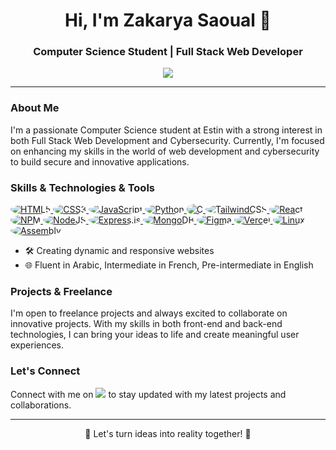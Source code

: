 <h1 align="center">Hi, I'm Zakarya Saoual 👋</h1>
<h3 align="center">Computer Science Student | Full Stack Web Developer</h3>

<p align="center">
  <a href="https://www.linkedin.com/in/zakaria-saoual/"><img src="https://img.shields.io/badge/-LinkedIn-blue?style=flat-square&logo=Linkedin&logoColor=white&link=https://www.linkedin.com/in/zakaria-saoual/"></a>
</p>

---

### About Me

I'm a passionate Computer Science student at Estin with a strong interest in both Full Stack Web Development and Cybersecurity. Currently, I'm focused on enhancing my skills in the world of web development and cybersecurity to build secure and innovative applications.

### Skills & Technologies & Tools
<a href="https://www.w3.org/html/" target="_blank">
  <img src="https://img.shields.io/badge/html5-%23E34F26.svg?style=for-the-badge&logo=html5&logoColor=white" alt="HTML5" style="border-radius: 50%;" />
</a>
<a href="https://www.w3.org/Style/CSS/" target="_blank">
  <img src="https://img.shields.io/badge/css3-%231572B6.svg?style=for-the-badge&logo=css3&logoColor=white" alt="CSS3" style="border-radius: 50%;" />
</a>
<a href="https://developer.mozilla.org/en-US/docs/Web/JavaScript" target="_blank">
  <img src="https://img.shields.io/badge/javascript-%23323330.svg?style=for-the-badge&logo=javascript&logoColor=%23F7DF1E" alt="JavaScript" style="border-radius: 50%;" />
</a>
<a href="https://www.python.org/" target="_blank">
  <img src="https://img.shields.io/badge/python-3670A0?style=for-the-badge&logo=python&logoColor=ffdd54" alt="Python" style="border-radius: 50%;" />
</a>
<a href="https://en.wikipedia.org/wiki/C_(programming_language)" target="_blank">
  <img src="https://img.shields.io/badge/c-%2300599C.svg?style=for-the-badge&logo=c&logoColor=white" alt="C" style="border-radius: 50%;" />
</a>
<a href="https://tailwindcss.com/" target="_blank">
  <img src="https://img.shields.io/badge/tailwindcss-%2338B2AC.svg?style=for-the-badge&logo=tailwind-css&logoColor=white" alt="TailwindCSS" style="border-radius: 50%;" />
</a>
<a href="https://reactjs.org/" target="_blank">
  <img src="https://img.shields.io/badge/react-%2320232a.svg?style=for-the-badge&logo=react&logoColor=%2361DAFB" alt="React" style="border-radius: 50%;" />
</a>
<a href="https://www.npmjs.com/" target="_blank">
  <img src="https://img.shields.io/badge/NPM-%23000000.svg?style=for-the-badge&logo=npm&logoColor=white" alt="NPM" style="border-radius: 50%;" />
</a>
<a href="https://nodejs.org/" target="_blank">
  <img src="https://img.shields.io/badge/node.js-6DA55F?style=for-the-badge&logo=node.js&logoColor=white" alt="NodeJS" style="border-radius: 50%;" />
</a>
<a href="https://expressjs.com/" target="_blank">
  <img src="https://img.shields.io/badge/express.js-%23404d59.svg?style=for-the-badge&logo=express&logoColor=%2361DAFB" alt="Express.js" style="border-radius: 50%;" />
</a>
<a href="https://www.mongodb.com/" target="_blank">
  <img src="https://img.shields.io/badge/MongoDB-%234ea94b.svg?style=for-the-badge&logo=mongodb&logoColor=white" alt="MongoDB" style="border-radius: 50%;" />
</a>
<a href="https://www.figma.com/" target="_blank">
  <img src="https://img.shields.io/badge/figma-%23F24E1E.svg?style=for-the-badge&logo=figma&logoColor=white" alt="Figma" style="border-radius: 50%;" />
</a>
<a href="https://vercel.com" target="_blank">
  <img src="https://img.shields.io/badge/vercel-%23000000.svg?style=for-the-badge&logo=vercel&logoColor=white" alt="Vercel" style="border-radius: 50%;" />
</a>
<a href="https://www.linux.org/" target="_blank">
  <img src="https://img.shields.io/badge/linux-%23FCC624.svg?style=for-the-badge&logo=linux&logoColor=white" alt="Linux" style="border-radius: 50%;" />
</a>
<a href="https://en.wikipedia.org/wiki/Assembly_language" target="_blank">
  <img src="https://img.shields.io/badge/assembly-%23707070.svg?style=for-the-badge&logo=assembly&logoColor=white" alt="Assembly" style="border-radius: 50%;" />
</a>


- 🛠️ Creating dynamic and responsive websites
- 🌐 Fluent in Arabic, Intermediate in French, Pre-intermediate in English

### Projects & Freelance

I'm open to freelance projects and always excited to collaborate on innovative projects. With my skills in both front-end and back-end technologies, I can bring your ideas to life and create meaningful user experiences.

### Let's Connect

Connect with me on <a href="https://www.linkedin.com/in/zakaria-saoual/"><img src="https://img.shields.io/badge/-LinkedIn-blue?style=flat-square&logo=Linkedin&logoColor=white&link=https://www.linkedin.com/in/zakaria-saoual/"></a> to stay updated with my latest projects and collaborations.

---

<p align="center">
  🚀 Let's turn ideas into reality together! 🚀
</p>
